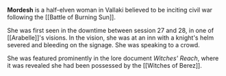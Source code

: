 **Mordesh** is a half-elven woman in Vallaki believed to be inciting civil war following the [[Battle of Burning Sun]].

She was first seen in the downtime between session 27 and 28, in one of [[Arabelle]]'s visions. In the vision, she was at an inn with a knight's helm severed and bleeding on the signage. She was speaking to a crowd.

She was featured prominently in the lore document *Witches' Reach*, where it was revealed she had been possessed by the [[Witches of Berez]].